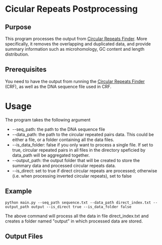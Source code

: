 # Cicular Repeats Postprocessing

## Purpose
This program processes the output from [Circular Repeats Finder](https://github.com/yw326/Circular-Repeat-Finder). More specifically, it removes the overlapping and duplicated data, and provide summary information such as microhomology, GC content and length distribution. 

## Prerequisites

You need to have the output from running the [Circular Repeats Finder](https://github.com/yw326/Circular-Repeat-Finder) (CRF), as well as the DNA sequence file used in CRF.


# Usage

The program takes the following argument
* --seq_path: the path to the DNA sequence file
* --data_path: the path to the circular repeated pairs data. This could be either a file, or a folder containing all the data files.
* --is_data_folder: false if you only want to process a single file. If set to true, circular repeated pairs in all files in the directory speficied by data_path will be aggregated together.
* --output_path: the output folder that will be created to store the summary data and processed circular repeats data.
* --is_direct: set to true if direct circular repeats are processed; otherwise (i.e. when processing inverted circular repeats), set to false

## Example

```
python main.py --seq_path sequence.txt --data_path direct_index.txt --output_path output --is_direct true --is_data_folder false
```

The above command will process all the data in file direct_index.txt and creates a folder named "output" in which processed data are stored.  


## Output Files




